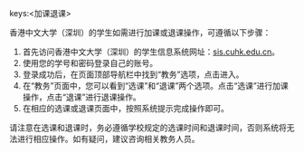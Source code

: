 keys:<加课退课>


香港中文大学（深圳）的学生如需进行加课或退课操作，可遵循以下步骤：

1. 首先访问香港中文大学（深圳）的学生信息系统网址：[sis.cuhk.edu.cn](http://sis.cuhk.edu.cn)。
2. 使用您的学号和密码登录自己的账号。
3. 登录成功后，在页面顶部导航栏中找到“教务”选项，点击进入。
4. 在“教务”页面中，您可以看到“选课”和“退课”两个选项。点击“选课”进行加课操作，点击“退课”进行退课操作。
5. 在相应的选课或退课页面中，按照系统提示完成操作即可。

请注意在选课和退课时，务必遵循学校规定的选课时间和退课时间，否则系统将无法进行相应操作。如有疑问，建议咨询相关教务人员。
